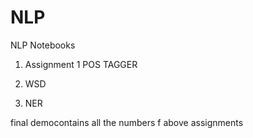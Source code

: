 # NLP
NLP Notebooks 

1. Assignment 1 POS TAGGER

2. WSD

3. NER


final democontains all the numbers f above assignments
